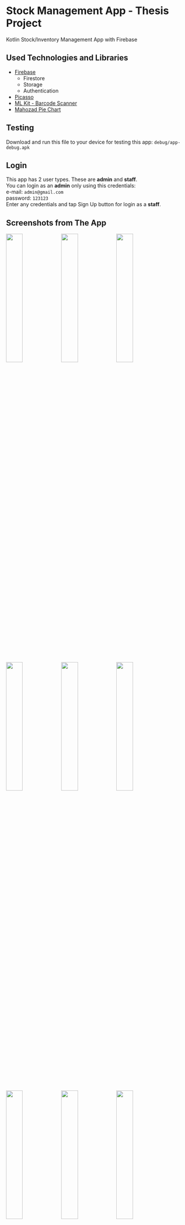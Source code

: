 # Stock Management App - Thesis Project

Kotlin Stock/Inventory Management App with Firebase

## Used Technologies and Libraries
- [Firebase](https://console.firebase.google.com/)
  + Firestore
  + Storage
  + Authentication
- [Picasso](https://github.com/square/picasso)
- [ML Kit - Barcode Scanner](https://developers.google.com/ml-kit/vision/barcode-scanning/android)
- [Mahozad Pie Chart](https://github.com/mahozad/android-pie-chart)

## Testing
Download and run this file to your device for testing this app: `debug/app-debug.apk`

## Login
This app has 2 user types. These are **admin** and **staff**.<br>
You can login as an **admin** only using this credentials:<br>
e-mail: `admin@gmail.com`<br>
password: `123123`<br>
Enter any credentials and tap Sign Up button for login as a **staff**.

## Screenshots from The App
<img src="https://user-images.githubusercontent.com/81313884/215366235-33ee499a-65ee-43ee-9475-17b2a5b15412.png" width="30%"/><img src="https://user-images.githubusercontent.com/81313884/215366243-0c16a8ba-8e6f-4b41-b46a-043e0537674f.png" width="30%"/><img src="https://user-images.githubusercontent.com/81313884/215366247-969c4d08-cf70-4456-b61e-e77100fab054.png" width="30%"/>
<img src="https://user-images.githubusercontent.com/81313884/215366252-aa8c7185-9fb4-4533-894f-65cf72a17fb5.png" width="30%"/><img src="https://user-images.githubusercontent.com/81313884/215366254-e22d1a88-bcc4-4dd0-8134-81454bde1e78.png" width="30%"/><img src="https://user-images.githubusercontent.com/81313884/215366256-4ef86e37-5512-4b05-bd70-1981b8419668.png" width="30%"/>
<img src="https://user-images.githubusercontent.com/81313884/215366258-5bc507b6-febc-4615-8227-2c238030ff1a.png" width="30%"/><img src="https://user-images.githubusercontent.com/81313884/215366264-982fedee-2833-4ff7-9f73-6d190349d236.png" width="30%"/><img src="https://user-images.githubusercontent.com/81313884/215366268-e3887d9d-3086-46fb-b5ee-ba27592799ab.png" width="30%"/>
